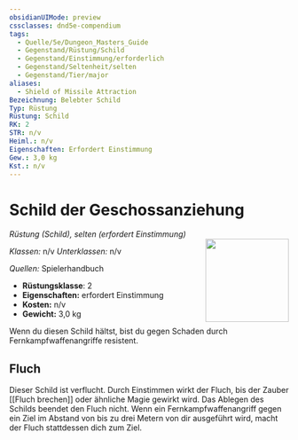 ```yaml
---
obsidianUIMode: preview
cssclasses: dnd5e-compendium
tags:
  - Quelle/5e/Dungeon_Masters_Guide
  - Gegenstand/Rüstung/Schild
  - Gegenstand/Einstimmung/erforderlich
  - Gegenstand/Seltenheit/selten
  - Gegenstand/Tier/major
aliases: 
  - Shield of Missile Attraction
Bezeichnung: Belebter Schild
Typ: Rüstung
Rüstung: Schild
RK: 2
STR: n/v
Heiml.: n/v
Eigenschaften: Erfordert Einstimmung
Gew.: 3,0 kg
Kst.: n/v
---
```

# Schild der Geschossanziehung
*Rüstung (Schild), selten (erfordert Einstimmung)*  
<img src="Symbolik/Gegenstände.webp" align="right" width="150">

_Klassen:_ n/v 
_Unterklassen:_  n/v

_Quellen:_ Spielerhandbuch

- **Rüstungsklasse**: 2
- **Eigenschaften:** erfordert Einstimmung
- **Kosten:** n/v
- **Gewicht:** 3,0 kg

Wenn du diesen Schild hältst, bist du gegen Schaden durch Fernkampfwaffenangriffe resistent.

## Fluch

Dieser Schild ist verflucht. Durch Einstimmen wirkt der Fluch, bis der Zauber [[Fluch brechen]] oder ähnliche Magie gewirkt wird. Das Ablegen des Schilds beendet den Fluch nicht. Wenn ein Fernkampfwaffenangriff gegen ein Ziel im Abstand von bis zu drei Metern von dir ausgeführt wird, macht der Fluch stattdessen dich zum Ziel.